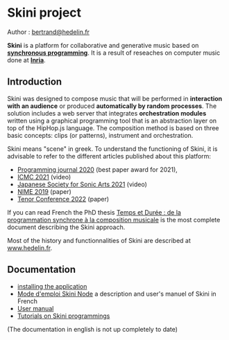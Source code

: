 
# Skini project

Author : <bertrand@hedelin.fr>

**Skini** is a platform for collaborative and generative music based on **[synchronous programming](https://github.com/manuel-serrano/hiphop)**.
It is a result of reseaches on computer music done at **[Inria](www.inria.fr)**.

Introduction
------------
Skini was designed to compose music that will be performed in **interaction with an audience** or produced **automatically by random processes**. The solution includes a web server that integrates **orchestration modules** written using a graphical programming tool that is an abstraction layer on top of the HipHop.js language. The composition method is based on three basic concepts: clips (or patterns), instrument and orchestration.

Skini means "scene" in greek. To understand the functioning of Skini, it is advisable to refer to the different articles published about this platform:
* [Programming journal 2020](https://programming-journal.org/2021/5/2/) (best paper award for 2021), 
* [ICMC 2021](https://www.youtube.com/watch?v=fYu9Cp8veaE) (video)
* [Japanese Society for Sonic Arts 2021](https://www.youtube.com/watch?v=r8eSzy0ZlrA&t=2s) (video)
* [NIME 2019](https://zenodo.org/record/3672870#.Y3YBdnbMJPY) (paper)
* [Tenor Conference 2022](https://tenor2022.prism.cnrs.fr/templates/ProceedingsTENOR2022.pdf) (paper)

 If you can read French the PhD thesis [Temps et Durée : de la programmation synchrone à la composition musicale](https://hal.inria.fr/tel-03135288/) is the most complete document describing the Skini approach.

Most of the history and functionnalities of Skini are described at www.hedelin.fr.

Documentation
-------------

* [installing the application](https://github.com/BertrandHedelin/Skini/blob/master/doc/quickstart.pdf)
* [Mode d'emploi Skini Node](https://github.com/BertrandHedelin/Skini/blob/master/doc/Mode%20d'emploi%20Skini%20Node.pdf) a description and user's manuel of Skini in French
* [User manual](https://github.com/BertrandHedelin/Skini/blob/master/doc/User%20Manual%20Skini%Node.pdf)
* [Tutorials on Skini programmings](https://github.com/BertrandHedelin/Skini/blob/master/doc/Tuto%20Skini.pdf)

(The documentation in english is not up completely to date)
